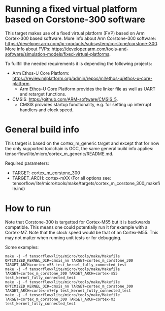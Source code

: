  <!-- mdformat off(b/169948621#comment2) -->

# Running a fixed virtual platform based on Corstone-300 software

This target makes use of a fixed virtual platform (FVP) based on Arm Cortex-300 based software. More info about Arm Corstone-300 software: https://developer.arm.com/ip-products/subsystem/corstone/corstone-300. More info about FVPs: https://developer.arm.com/tools-and-software/simulation-models/fixed-virtual-platforms.

To fullfill the needed requirements it is depending the following projects:

 - Arm Ethos-U Core Platform: https://review.mlplatform.org/admin/repos/ml/ethos-u/ethos-u-core-platform.
    - Arm Ethos-U Core Platform provides the linker file as well as UART and retarget functions.
 - CMSIS: https://github.com/ARM-software/CMSIS_5.
    - CMSIS provides startup functionality, e.g. for setting up interrupt handlers and clock speed.

# General build info

This target is based on the cortex_m_generic target and except that for now the only supported toolchain is GCC, the same general build info applies: tensorflow/lite/micro/cortex_m_generic/README.md.

Required parameters:

  - TARGET: cortex_m_corstone_300
  - TARGET_ARCH: cortex-mXX (For all options see: tensorflow/lite/micro/tools/make/targets/cortex_m_corstone_300_makefile.inc)

# How to run

Note that Corstone-300 is targetted for Cortex-M55 but it is backwards compatible. This means one could potentially run it for example with a Cortex-M7.
Note that the clock speed would be that of an Cortex-M55. This may not matter when running unit tests or for debugging.

Some examples:

```
make -j -f tensorflow/lite/micro/tools/make/Makefile OPTIMIZED_KERNEL_DIR=cmsis_nn TARGET=cortex_m_corstone_300 TARGET_ARCH=cortex-m55 test_kernel_fully_connected_test
make -j -f tensorflow/lite/micro/tools/make/Makefile TARGET=cortex_m_corstone_300 TARGET_ARCH=cortex-m55 test_kernel_fully_connected_test
make -j -f tensorflow/lite/micro/tools/make/Makefile OPTIMIZED_KERNEL_DIR=cmsis_nn TARGET=cortex_m_corstone_300 TARGET_ARCH=cortex-m7+fp test_kernel_fully_connected_test
make -j -f tensorflow/lite/micro/tools/make/Makefile TARGET=cortex_m_corstone_300 TARGET_ARCH=cortex-m3 test_kernel_fully_connected_test
```

